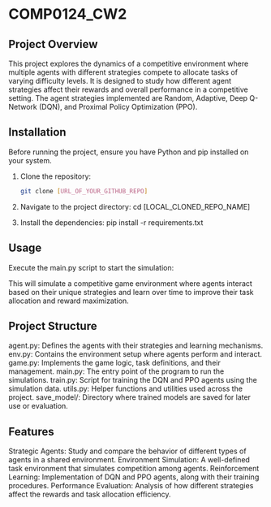 # COMP0124_CW2

## Project Overview

This project explores the dynamics of a competitive environment where multiple agents with different strategies compete to allocate tasks of varying difficulty levels. It is designed to study how different agent strategies affect their rewards and overall performance in a competitive setting. The agent strategies implemented are Random, Adaptive, Deep Q-Network (DQN), and Proximal Policy Optimization (PPO).

## Installation

Before running the project, ensure you have Python and pip installed on your system.

1. Clone the repository:
   ```sh
   git clone [URL_OF_YOUR_GITHUB_REPO]

2. Navigate to the project directory:
    cd [LOCAL_CLONED_REPO_NAME]

3. Install the dependencies:
    pip install -r requirements.txt

## Usage

Execute the main.py script to start the simulation:

This will simulate a competitive game environment where agents interact based on their unique strategies and learn over time to improve their task allocation and reward maximization.

## Project Structure

agent.py: Defines the agents with their strategies and learning mechanisms.
env.py: Contains the environment setup where agents perform and interact.
game.py: Implements the game logic, task definitions, and their management.
main.py: The entry point of the program to run the simulations.
train.py: Script for training the DQN and PPO agents using the simulation data.
utils.py: Helper functions and utilities used across the project.
save_model/: Directory where trained models are saved for later use or evaluation.

## Features

Strategic Agents: Study and compare the behavior of different types of agents in a shared environment.
Environment Simulation: A well-defined task environment that simulates competition among agents.
Reinforcement Learning: Implementation of DQN and PPO agents, along with their training procedures.
Performance Evaluation: Analysis of how different strategies affect the rewards and task allocation efficiency.